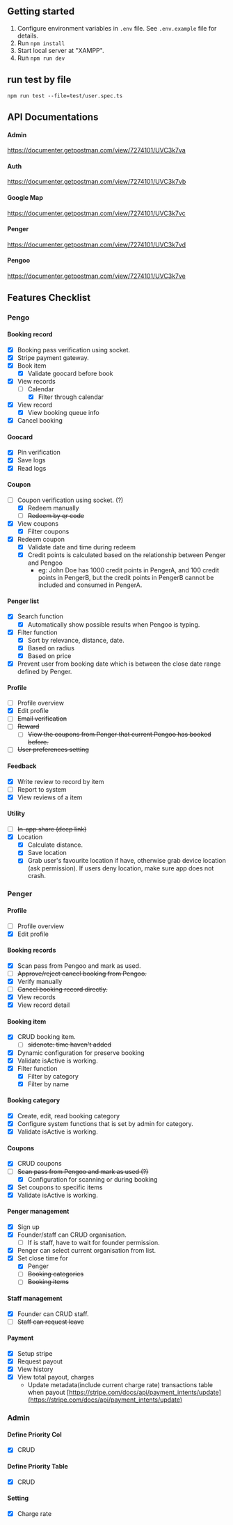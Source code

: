 ## Getting started
1. Configure environment variables in `.env` file. See `.env.example` file for details.
2. Run `npm install`
3. Start local server at "XAMPP".
4. Run `npm run dev`

## run test by file
```
npm run test --file=test/user.spec.ts
```

## API Documentations

#### Admin
https://documenter.getpostman.com/view/7274101/UVC3k7va

#### Auth
https://documenter.getpostman.com/view/7274101/UVC3k7vb

#### Google Map
https://documenter.getpostman.com/view/7274101/UVC3k7vc

#### Penger
https://documenter.getpostman.com/view/7274101/UVC3k7vd

#### Pengoo
https://documenter.getpostman.com/view/7274101/UVC3k7ve

## Features Checklist

### Pengo

#### Booking record

- [x]  Booking pass verification using socket.
- [x]  Stripe payment gateway.
- [x]  Book item
    - [x]  Validate goocard before book
- [x]  View records
    - [ ]  Calendar
        - [x]  Filter through calendar
- [x]  View record
    - [x]  View booking queue info
- [x]  Cancel booking

#### Goocard

- [x]  Pin verification
- [x]  Save logs
- [x]  Read logs

#### Coupon

- [ ]  Coupon verification using socket. (?)
    - [x]  Redeem manually
    - [ ]  ~~Redeem by qr code~~
- [x]  View coupons
    - [x]  Filter coupons
- [x]  Redeem coupon
    - [x]  Validate date and time during redeem
    - [x]  Credit points is calculated based on the relationship between Penger and Pengoo
        - eg: John Doe has 1000 credit points in PengerA, and 100 credit points in PengerB, but the credit points in PengerB cannot be included and consumed in PengerA.

#### Penger list

- [x]  Search function
    - [x]  Automatically show possible results when Pengoo is typing.
- [x]  Filter function
    - [x]  Sort by relevance, distance, date.
    - [x]  Based on radius
    - [x]  Based on price
- [x]  Prevent user from booking date which is between the close date range defined by Penger.

#### Profile

- [ ]  Profile overview
- [x]  Edit profile
- [ ]  ~~Email verification~~
- [ ]  ~~Reward~~
    - [ ]  ~~View the coupons from Penger that current Pengoo has booked before.~~
- [ ]  ~~User preferences setting~~

#### Feedback

- [x]  Write review to record by item
- [ ]  Report to system
- [x]  View reviews of a item

#### Utility

- [ ]  ~~In-app share (deep link)~~
- [x]  Location
    - [x]  Calculate distance.
    - [x]  Save location
    - [x]  Grab user's favourite location if have, otherwise grab device location (ask permission). If users deny location, make sure app does not crash.

### Penger

#### Profile

- [ ]  Profile overview
- [x]  Edit profile

#### Booking records

- [x]  Scan pass from Pengoo and mark as used.
- [ ]  ~~Approve/reject cancel booking from Pengoo.~~
- [x]  Verify manually
- [ ]  ~~Cancel booking record directly.~~
- [x]  View records
- [x]  View record detail

#### Booking item

- [x]  CRUD booking item.
    - [ ]  ~~sidenote: time haven't added~~
- [x]  Dynamic configuration for preserve booking
- [x]  Validate isActive is working.
- [x]  Filter function
    - [x]  Filter by category
    - [x]  Filter by name

#### Booking category

- [x]  Create, edit, read booking category
- [x]  Configure system functions that is set by admin for category.
- [x]  Validate isActive is working.

#### Coupons

- [x]  CRUD coupons
- [ ]  ~~Scan pass from Pengoo and mark as used (?)~~
    - [x]  Configuration for scanning or during booking
- [x]  Set coupons to specific items
- [x]  Validate isActive is working.

#### Penger management

- [x]  Sign up
- [x]  Founder/staff can CRUD organisation.
    - [ ]  If is staff, have to wait for founder permission.
- [x]  Penger can select current organisation from list.
- [x]  Set close time for
    - [x]  Penger
    - [ ]  ~~Booking categories~~
    - [ ]  ~~Booking items~~

#### Staff management

- [x]  Founder can CRUD staff.
- [ ]  ~~Staff can request leave~~

#### Payment

- [x]  Setup stripe
- [x]  Request payout
- [x]  View history
- [x]  View total payout, charges
    - Update metadata(include current charge rate) transactions table when payout [https://stripe.com/docs/api/payment_intents/update](https://stripe.com/docs/api/payment_intents/update)

### Admin

#### Define Priority Col
- [x]  CRUD

#### Define Priority Table
- [x]  CRUD

#### Setting
- [x]  Charge rate
